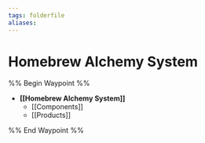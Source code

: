 ```yaml
---
tags: folderfile
aliases:
---
```


# Homebrew Alchemy System
%% Begin Waypoint %%
- **[[Homebrew Alchemy System]]**
	- [[Components]]
	- [[Products]]

%% End Waypoint %%
